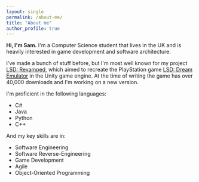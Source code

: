 ```yaml
---
layout: single
permalink: /about-me/
title: "About me"
author_profile: true
---
```


**Hi, I'm Sam.** I'm a Computer Science student that lives in the UK and is heavily interested in game development and software architecture.

I've made a bunch of stuff before, but I'm most well known for my project [LSD: Revamped](http://lsdrevamped.net), which aimed to recreate the PlayStation game [LSD: Dream Emulator](https://en.wikipedia.org/wiki/LSD_(video_game)) in the Unity game engine. At the time of writing the game has over 40,000 downloads and I'm working on a new version.

I'm proficient in the following languages:

- C#
- Java
- Python
- C++

And my key skills are in:

- Software Engineering
- Software Reverse-Engineering
- Game Development
- Agile
- Object-Oriented Programming
